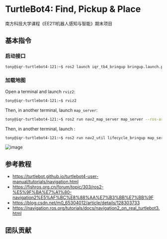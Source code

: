 # TurtleBot4: Find, Pickup & Place

南方科技大学课程《EE211机器人感知与智能》期末项目

## 基本指令

### 启动接口

```bash
tony@iqr-turtlebot4-121:~$ ros2 launch iqr_tb4_bringup bringup.launch.py
```

### 加载地图

Open a terminal and launch `rviz2`:

```bash
tony@iqr-turtlebot4-121:~$ rviz2
```

Then, in another terminal, launch `map_server`:

```bash
tony@iqr-turtlebot4-121:~$ ros2 run nav2_map_server map_server --ros-args -p yaml_filename:=map.yaml
```

Then, in another terminal, launch :

```bash
tony@iqr-turtlebot4-121:~$ ros2 run nav2_util lifecycle_bringup map_server
```

![image](https://github.com/HuaYuXiao/turtlebot2_pickup_and_place/assets/117464811/16008ebc-f038-4634-a5e8-1883e577c0b6)


## 参考教程

- https://turtlebot.github.io/turtlebot4-user-manual/tutorials/navigation.html
- https://fishros.org.cn/forum/topic/303/ros2-%E5%9F%BA%E7%A1%80-navigation2%E5%AF%BC%E8%88%AA%E7%B3%BB%E7%BB%9F
- https://blog.csdn.net/m0_65304012/article/details/128303733
- https://navigation.ros.org/tutorials/docs/navigation2_on_real_turtlebot3.html

## 团队贡献


